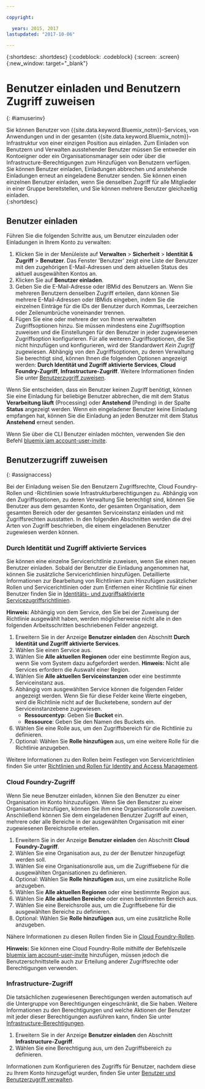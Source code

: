```yaml
---

copyright:

  years: 2015, 2017
lastupdated: "2017-10-06"

---
```


{:shortdesc: .shortdesc}
{:codeblock: .codeblock}
{:screen: .screen}
{:new_window: target="_blank"}

# Benutzer einladen und Benutzern Zugriff zuweisen
{: #iamuserinv}

Sie können Benutzer von {{site.data.keyword.Bluemix_notm}}-Services, von Anwendungen und in der gesamten {{site.data.keyword.Bluemix_notm}}-Infrastruktur von einer einzigen Position aus einladen. Zum Einladen von Benutzern und Verwalten ausstehender Benutzer müssen Sie entweder ein Kontoeigner oder ein Organisationsmanager sein oder über die Infrastructure-Berechtigungen zum Hinzufügen von Benutzern verfügen. Sie können Benutzer einladen, Einladungen abbrechen und anstehende Einladungen erneut an eingeladene Benutzer senden. Sie können einen einzelnen Benutzer einladen, wenn Sie denselben Zugriff für alle Mitglieder in einer Gruppe bereitstellen, und Sie können mehrere Benutzer gleichzeitig einladen.  
{:shortdesc}

## Benutzer einladen

Führen Sie die folgenden Schritte aus, um Benutzer einzuladen oder Einladungen in Ihrem Konto zu verwalten: 

1. Klicken Sie in der Menüleiste auf **Verwalten** &gt; **Sicherheit** &gt; **Identität & Zugriff** &gt; **Benutzer**. Das Fenster 'Benutzer' zeigt eine Liste der Benutzer mit den zugehörigen E-Mail-Adressen und dem aktuellen Status des aktuell ausgewählten Kontos an.
2. Klicken Sie auf **Benutzer einladen**.
3. Geben Sie die E-Mail-Adresse oder IBMid des Benutzers an. Wenn Sie mehreren Benutzern denselben Zugriff erteilen, dann können Sie mehrere E-Mail-Adressen oder IBMids eingeben, indem Sie die einzelnen Einträge für die IDs der Benutzer durch Kommas, Leerzeichen oder Zeilenumbrüche voneinander trennen.
4. Fügen Sie eine oder mehrere der von Ihnen verwalteten Zugriffsoptionen hinzu. Sie müssen mindestens eine Zugriffsoption zuweisen und die Einstellungen für den Benutzer in jeder zugewiesenen Zugriffsoption konfigurieren. Für alle weiteren Zugriffsoptionen, die Sie nicht hinzufügen und konfigurieren, wird der Standardwert *Kein Zugriff* zugewiesen. Abhängig von den Zugriffsoptionen, zu deren Verwaltung Sie berechtigt sind, können Ihnen die folgenden Optionen angezeigt werden: **Durch Identität und Zugriff aktivierte Services**, **Cloud Foundry-Zugriff**, **Infrastructure-Zugriff**. Weitere Informationen finden Sie unter [Benutzerzugriff zuweisen](/docs/iam/iamuserinv.html#assignaccess).

Wenn Sie entscheiden, dass ein Benutzer keinen Zugriff benötigt, können Sie eine Einladung für beliebige Benutzer abbrechen, die mit dem Status **Verarbeitung läuft** (Processing) oder **Anstehend** (Pending) in der Spalte **Status** angezeigt werden. Wenn ein eingeladener Benutzer keine Einladung empfangen hat, können Sie die Einladung an jeden Benutzer mit dem Status **Anstehend** erneut senden.

Wenn Sie über die CLI Benutzer einladen möchten, verwenden Sie den Befehl [bluemix iam account-user-invite](/docs/cli/reference/bluemix_cli/bx_cli.html#bluemix_iam_account_user_invite).

## Benutzerzugriff zuweisen
{: #assignaccess}

Bei der Einladung weisen Sie den Benutzern Zugriffsrechte, Cloud Foundry-Rollen und -Richtlinien sowie Infrastrukturberechtigungen zu. Abhängig von den Zugriffsoptionen, zu deren Verwaltung Sie berechtigt sind, können Sie Benutzer aus dem gesamten Konto, der gesamten Organisation, dem gesamten Bereich oder der gesamten Serviceinstanz einladen und mit Zugriffsrechten ausstatten. In den folgenden Abschnitten werden die drei Arten von Zugriff beschrieben, die einem eingeladenen Benutzer zugewiesen werden können.

### Durch Identität und Zugriff aktivierte Services

Sie können eine einzelne Servicerichtlinie zuweisen, wenn Sie einen neuen Benutzer einladen. Sobald der Benutzer die Einladung angenommen hat, können Sie zusätzliche Servicerichtlinien hinzufügen. Detaillierte Informationen zur Bearbeitung von Richtlinien zum Hinzufügen zusätzlicher Rollen und Servicerichtlinien oder zum Entfernen einer Richtlinie für einen Benutzer finden Sie in [Identitäts- und zugriffsaktivierte Servicezugriffsrichtlinien](/docs/iam/iamusermanage.html#iammanidaccser).

**Hinweis:** Abhängig von dem Service, den Sie bei der Zuweisung der Richtlinie ausgewählt haben, werden möglicherweise nicht alle in den folgenden Arbeitsschritten beschriebenen Felder angezeigt.

1. Erweitern Sie in der Anzeige **Benutzer einladen** den Abschnitt **Durch Identität und Zugriff aktivierte Services**.
2. Wählen Sie einen Service aus.
3. Wählen Sie **Alle aktuellen Regionen** oder eine bestimmte Region aus, wenn Sie vom System dazu aufgefordert werden. 
**Hinweis:** Nicht alle Services erfordern die Auswahl einer Region.
4. Wählen Sie **Alle aktuellen Serviceinstanzen** oder eine bestimmte Serviceinstanz aus.
5. Abhängig vom ausgewählten Service können die folgenden Felder angezeigt werden. Wenn Sie für diese Felder keine Werte eingeben, wird die Richtlinie nicht auf der Bucketebene, sondern auf der Serviceinstanzebene zugewiesen. 
    * **Ressourcentyp**: Geben Sie **Bucket** ein.
    * **Ressource**: Geben Sie den Namen des Buckets ein.
6. Wählen Sie eine Rolle aus, um den Zugriffsbereich für die Richtlinie zu definieren.
7. Optional: Wählen Sie **Rolle hinzufügen** aus, um eine weitere Rolle für die Richtlinie anzugeben.


Weitere Informationen zu den Rollen beim Festlegen von Servicerichtlinien finden Sie unter [Richtlinien und Rollen für Identity and Access Management](/docs/iam/users_roles.html#iamusermanpol).

### Cloud Foundry-Zugriff

Wenn Sie neue Benutzer einladen, können Sie den Benutzer zu einer Organisation im Konto hinzuzufügen. Wenn Sie den Benutzer zu einer Organisation hinzufügen, können Sie ihm eine Organisationsrolle zuweisen. Anschließend können Sie dem eingeladenen Benutzer Zugriff auf einen, mehrere oder alle Bereiche in der ausgewählten Organisation mit einer zugewiesenen Bereichsrolle erteilen.

1. Erweitern Sie in der Anzeige **Benutzer einladen** den Abschnitt **Cloud Foundry-Zugriff**.
2. Wählen Sie eine Organisation aus, zu der der Benutzer hinzugefügt werden soll.
3. Wählen Sie eine Organisationsrolle aus, um die Zugriffsebene für die ausgewählten Organisationen zu definieren.
4. Optional: Wählen Sie **Rolle hinzufügen** aus, um eine zusätzliche Rolle anzugeben.
5. Wählen Sie **Alle aktuellen Regionen** oder eine bestimmte Region aus.
6. Wählen Sie **Alle aktuellen Bereiche** oder einen bestimmten Bereich aus.
7. Wählen Sie eine Bereichsrolle aus, um die Zugriffsebene für die ausgewählten Bereiche zu definieren.
8. Optional: Wählen Sie **Rolle hinzufügen** aus, um eine zusätzliche Rolle anzugeben.

Nähere Informationen zu diesen Rollen finden Sie in [Cloud Foundry-Rollen](/docs/iam/users_roles.html#cfroles).

**Hinweis:** Sie können eine Cloud Foundry-Rolle mithilfe der Befehlszeile [bluemix iam account-user-invite](/docs/cli/reference/bluemix_cli/bx_cli.html#bluemix_iam_account_user_invite) hinzufügen, müssen jedoch die Benutzerschnittstelle auch zur Erteilung anderer Zugriffsrechte oder Berechtigungen verwenden.

### Infrastructure-Zugriff

Die tatsächlichen zugewiesenen Berechtigungen werden automatisch auf die Untergruppe von Berechtigungen eingeschränkt, die Sie haben. Weitere Informationen zu den Berechtigungen und welche Aktionen der Benutzer mit jeder dieser Berechtigungen ausführen kann, finden Sie unter [Infrastructure-Berechtigungen](/docs/iam/users_roles.html#infrapermissions).

1. Erweitern Sie in der Anzeige **Benutzer einladen** den Abschnitt **Infrastructure-Zugriff**.
2. Wählen Sie eine Berechtigung aus, um den Zugriffsbereich zu definieren.

Informationen zum Konfigurieren des Zugriffs für Benutzer, nachdem diese zu Ihrem Konto hinzugefügt wurden, finden Sie unter [Benutzer und Benutzerzugriff verwalten](/docs/iam/iamusermanage.html).
